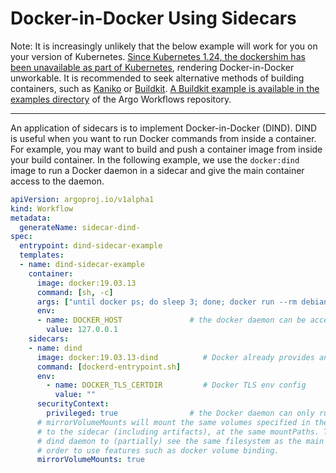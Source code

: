 # Docker-in-Docker Using Sidecars

Note: It is increasingly unlikely that the below example will work for you on your version of Kubernetes. [Since Kubernetes 1.24, the dockershim has been unavailable as part of Kubernetes](https://kubernetes.io/blog/2022/02/17/dockershim-faq/), rendering Docker-in-Docker unworkable. It is recommended to seek alternative methods of building containers, such as [Kaniko](https://github.com/GoogleContainerTools/kaniko) or [Buildkit](https://github.com/moby/buildkit). [A Buildkit example is available in the examples directory](https://raw.githubusercontent.com/argoproj/argo-workflows/master/examples/buildkit-template.yaml) of the Argo Workflows repository.

---

An application of sidecars is to implement Docker-in-Docker (DIND). DIND is useful when you want to run Docker commands from inside a container. For example, you may want to build and push a container image from inside your build container. In the following example, we use the `docker:dind` image to run a Docker daemon in a sidecar and give the main container access to the daemon.

```yaml
apiVersion: argoproj.io/v1alpha1
kind: Workflow
metadata:
  generateName: sidecar-dind-
spec:
  entrypoint: dind-sidecar-example
  templates:
  - name: dind-sidecar-example
    container:
      image: docker:19.03.13
      command: [sh, -c]
      args: ["until docker ps; do sleep 3; done; docker run --rm debian:latest cat /etc/os-release"]
      env:
      - name: DOCKER_HOST               # the docker daemon can be access on the standard port on localhost
        value: 127.0.0.1
    sidecars:
    - name: dind
      image: docker:19.03.13-dind          # Docker already provides an image for running a Docker daemon
      command: [dockerd-entrypoint.sh]
      env:
        - name: DOCKER_TLS_CERTDIR         # Docker TLS env config
          value: ""
      securityContext:
        privileged: true                # the Docker daemon can only run in a privileged container
      # mirrorVolumeMounts will mount the same volumes specified in the main container
      # to the sidecar (including artifacts), at the same mountPaths. This enables
      # dind daemon to (partially) see the same filesystem as the main container in
      # order to use features such as docker volume binding.
      mirrorVolumeMounts: true
```
